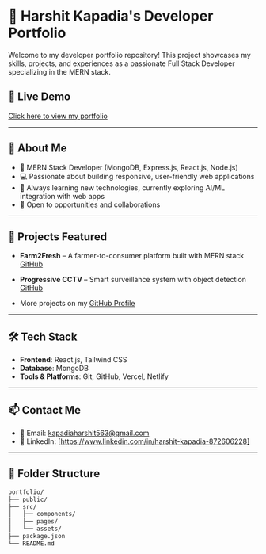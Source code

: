 # 🌟 Harshit Kapadia's Developer Portfolio

Welcome to my developer portfolio repository! This project showcases my skills, projects, and experiences as a passionate Full Stack Developer specializing in the MERN stack.

## 🔗 Live Demo

[Click here to view my portfolio](https://harshitkapadia.vercel.app)

---

## 📌 About Me

- 🔭 MERN Stack Developer (MongoDB, Express.js, React.js, Node.js)
- 💻 Passionate about building responsive, user-friendly web applications
- 🌱 Always learning new technologies, currently exploring AI/ML integration with web apps
- 🚀 Open to opportunities and collaborations

---

## 💼 Projects Featured

- **Farm2Fresh** – A farmer-to-consumer platform built with MERN stack  
  [GitHub](https://github.com/HARSHIT05060/Farm2Fresh)

- **Progressive CCTV** – Smart surveillance system with object detection  
  [GitHub](https://github.com/HARSHIT05060/Progressive)

- More projects on my [GitHub Profile](https://github.com/HARSHIT05060)

---

## 🛠️ Tech Stack

- **Frontend**: React.js, Tailwind CSS 
- **Database**: MongoDB  
- **Tools & Platforms**: Git, GitHub, Vercel, Netlify

---

## 📫 Contact Me

- 📧 Email: kapadiaharshit563@gmail.com  
- 💼 LinkedIn: [https://www.linkedin.com/in/harshit-kapadia-872606228]

---

## 📂 Folder Structure

```bash
portfolio/
├── public/
├── src/
│   ├── components/
│   ├── pages/
│   └── assets/
├── package.json
└── README.md
